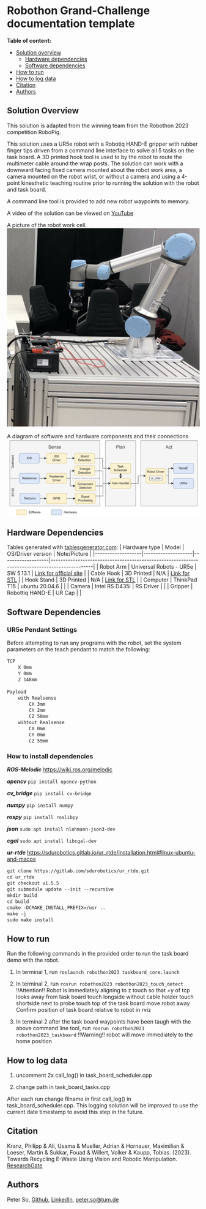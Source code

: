 # Robothon Grand-Challenge documentation template
**Table of content:**
- [Solution overview](#solution-overview)
  * [Hardware dependencies](#hardware-dependencies)
  * [Software dependencies](#software-dependencies)
- [How to run](#how-to-run)
- [How to log data](#how-to-log-data)
- [Citation](#citation)
- [Authors](#authors)


## Solution Overview
This solution is adapted from the winning team from the Robothon 2023 competition RoboPig.

This solution uses a UR5e robot with a Robotiq HAND-E gripper with rubber finger tips driven from a command line interface to solve all 5 tasks on the task board. A 3D printed hook tool is used to by the robot to route the multimeter cable around the wrap posts. The solution can work with a downward facing fixed camera mounted about the robot work area, a camera mounted on the robot wrist, or without a camera and using a 4-point kinesthetic teaching routine prior to running the solution with the robot and task board.

A command line tool is provided to add new robot waypoints to memory. 

A video of the solution can be viewed on [YouTube](https://youtu.be/6Rn9_H7Msdc?si=LZ-QHxw4isQYxyQ9)

A picture of the robot work cell.
![robot work cell](./assets/png/ur5e-task-board-setup.png)

A diagram of software and hardware components and their connections
![system architecture](./assets/png/robot-system-architecture.png)

## Hardware Dependencies

Tables generated with [tablesgenerator.com](https://www.tablesgenerator.com/markdown_tables):
| Hardware type     | Model              | OS/Driver version | Note/Picture                                                                                          |
|-------------------|--------------------|-------------------|-----------------------------------------------------------------------------------------------|
| Robot Arm         | Universal Robots - UR5e | SW 5.13.1         | [Link for official site](https://www.universal-robots.com/products/ur5-robot/)                |
| Cable Hook        | 3D Printed         | N/A               | [Link for STL](./assets/stl/RoboPig_CableHook.stl) |
| Hook Stand        | 3D Printed         | N/A               | [Link for STL](./assets/stl/RoboPig_CableHookHolder.stl) |
| Computer          | ThinkPad T15       | ubuntu 20.04.6    |                                                                                               |
| Camera            | Intel RS D435i     | RS Driver         |                                                                                               |
| Gripper           | Robottiq HAND-E    | UR Cap            |                                                                                               |


## Software Dependencies

### UR5e Pendant Settings
Before attempting to run any programs with the robot, set the system parameters on the teach pendant to match the following:
```
TCP
    X 0mm
    Y 0mm
    Z 148mm

Payload
    with Realsense
        CX 3mm
        CY 2mm
        CZ 50mm
    wihtout Realsense
        CX 0mm
        CY 0mm
        CZ 59mm
```

### How to install dependencies
***ROS-Melodic***
https://wiki.ros.org/melodic

***opencv***
`pip install opencv-python`

***cv_bridge***
`pip install cv-bridge`

***numpy***
`pip install numpy`

***rospy***
`pip install roslibpy`

***json***
`sudo apt install nlohmann-json3-dev`

***cgal***
`sudo apt install libcgal-dev`

***ur-rtde***
https://sdurobotics.gitlab.io/ur_rtde/installation.html#linux-ubuntu-and-macos

```
git clone https://gitlab.com/sdurobotics/ur_rtde.git
cd ur_rtde
git checkout v1.5.5
git submodule update --init --recursive
mkdir build
cd build
cmake -DCMAKE_INSTALL_PREFIX=/usr ..
make -j
sudo make install
```


## How to run
Run the following commands in the provided order to run the task board demo with the robot.

1. In terminal 1, run `roslaunch robothon2023 taskboard_core.launch`

2. In terminal 2, run `rosrun robothon2023 robothon2023_touch_detect`
    !!Attention!! Robot is immediately aligning to z
        touch so that +y of tcp looks away from task board
        touch longside without cable holder
        touch shortside next to probe
        touch top of the task board
        move robot away
        Confirm position of task board relative to robot in rviz

3. In terminal 2 after the task board waypoints have been taugh with the above command line tool, run `rosrun robothon2023 robothon2023_taskboard`
    !!Warning!! robot will move immediately to the home position


## How to log data
1. uncomment 2x call_log() in task_board_scheduler.cpp

2. change path in task_board_tasks.cpp

After each run change filname in first call_log() in task_board_scheduler.cpp.
This logging solution will be improved to use the current date timestamp to avoid this step in the future.


## Citation
Kranz, Philipp & Ali, Usama & Mueller, Adrian & Hornauer, Maximilian & Loeser, Martin & Sukkar, Fouad & Willert, Volker & Kaupp, Tobias. (2023). Towards Recycling E-Waste Using Vision and Robotic Manipulation. [ResearchGate](https://www.researchgate.net/publication/376267145_Towards_Recycling_E-Waste_Using_Vision_and_Robotic_Manipulation)

## Authors
Peter So, [Github](https://github.com/peterso/), [LinkedIn](https://www.linkedin.com/in/peterso/), [peter.so@tum.de](mailto:peter.so@tum.de)
